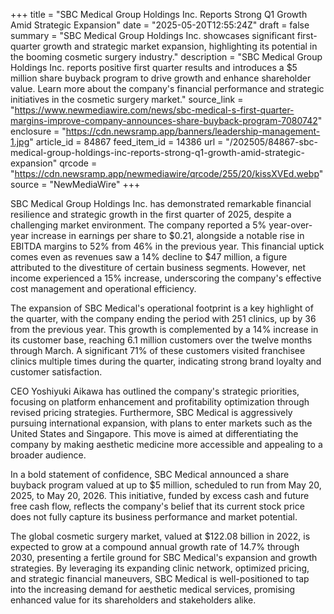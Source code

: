 +++
title = "SBC Medical Group Holdings Inc. Reports Strong Q1 Growth Amid Strategic Expansion"
date = "2025-05-20T12:55:24Z"
draft = false
summary = "SBC Medical Group Holdings Inc. showcases significant first-quarter growth and strategic market expansion, highlighting its potential in the booming cosmetic surgery industry."
description = "SBC Medical Group Holdings Inc. reports positive first quarter results and introduces a $5 million share buyback program to drive growth and enhance shareholder value. Learn more about the company's financial performance and strategic initiatives in the cosmetic surgery market."
source_link = "https://www.newmediawire.com/news/sbc-medical-s-first-quarter-margins-improve-company-announces-share-buyback-program-7080742"
enclosure = "https://cdn.newsramp.app/banners/leadership-management-1.jpg"
article_id = 84867
feed_item_id = 14386
url = "/202505/84867-sbc-medical-group-holdings-inc-reports-strong-q1-growth-amid-strategic-expansion"
qrcode = "https://cdn.newsramp.app/newmediawire/qrcode/255/20/kissXVEd.webp"
source = "NewMediaWire"
+++

<p>SBC Medical Group Holdings Inc. has demonstrated remarkable financial resilience and strategic growth in the first quarter of 2025, despite a challenging market environment. The company reported a 5% year-over-year increase in earnings per share to $0.21, alongside a notable rise in EBITDA margins to 52% from 46% in the previous year. This financial uptick comes even as revenues saw a 14% decline to $47 million, a figure attributed to the divestiture of certain business segments. However, net income experienced a 15% increase, underscoring the company's effective cost management and operational efficiency.</p><p>The expansion of SBC Medical's operational footprint is a key highlight of the quarter, with the company ending the period with 251 clinics, up by 36 from the previous year. This growth is complemented by a 14% increase in its customer base, reaching 6.1 million customers over the twelve months through March. A significant 71% of these customers visited franchisee clinics multiple times during the quarter, indicating strong brand loyalty and customer satisfaction.</p><p>CEO Yoshiyuki Aikawa has outlined the company's strategic priorities, focusing on platform enhancement and profitability optimization through revised pricing strategies. Furthermore, SBC Medical is aggressively pursuing international expansion, with plans to enter markets such as the United States and Singapore. This move is aimed at differentiating the company by making aesthetic medicine more accessible and appealing to a broader audience.</p><p>In a bold statement of confidence, SBC Medical announced a share buyback program valued at up to $5 million, scheduled to run from May 20, 2025, to May 20, 2026. This initiative, funded by excess cash and future free cash flow, reflects the company's belief that its current stock price does not fully capture its business performance and market potential.</p><p>The global cosmetic surgery market, valued at $122.08 billion in 2022, is expected to grow at a compound annual growth rate of 14.7% through 2030, presenting a fertile ground for SBC Medical's expansion and growth strategies. By leveraging its expanding clinic network, optimized pricing, and strategic financial maneuvers, SBC Medical is well-positioned to tap into the increasing demand for aesthetic medical services, promising enhanced value for its shareholders and stakeholders alike.</p>